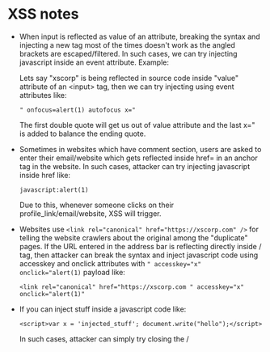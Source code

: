 # XSS notes

* When input is reflected as value of an attribute, breaking the syntax and injecting a new tag most of the times doesn't work as the angled brackets are escaped/filtered. In such cases, we can try injecting javascript inside an event attribute. Example:

	Lets say "xscorp" is being reflected in source code inside "value" attribute of an \<input\> tag, then we can try injecting using event attributes like:
	
	```" onfocus=alert(1) autofocus x="```
	
	The first double quote will get us out of value attribute and the last x=" is added to balance the ending quote.
  

* Sometimes in websites which have comment section, users are asked to enter their email/website which gets reflected inside href= in an anchor tag in the website. In such cases, attacker can try injecting javascript inside href like:

	```javascript:alert(1)```
	
	Due to this, whenever someone clicks on their profile_link/email/website, XSS will trigger.
	
 
* Websites use ```<link rel="canonical" href="https://xscorp.com" />``` for telling the website crawlers about the original among the "duplicate" pages. If the URL entered in the address bar is reflecting directly inside /<link/> tag, then attacker can break the syntax and inject javascript code using accesskey and onclick attributes with ```" accesskey="x" onclick="alert(1)``` payload like:

	```<link rel="canonical" href="https://xscorp.com " accesskey="x" onclick="alert(1)"```


* If you can inject stuff inside a javascript code like:

	```<script>var x = 'injected_stuff'; document.write("hello");</script>```

	In such cases, attacker can simply try closing the /<script/> tag and then injecting a normal XSS payload:

	```<script>var x = '</script><img src=1 onerror=alert(1)>'; document.write("hello");</script>```

	The syntax will work because before execution of javascript, HTML tag parsing takes place, so our img tag will execute first.


* If the case is same as above and quotes are being escaped using "\" character, sometimes, Developers commit mistake by leaving the backslash character which can be used to bypass quote escaping. If quote is being escaped, passing "\'" will cancel out the backslash and the raw quote will be left.


* In case a WAF or some code has blacklisted rount brackets to prevent attacker from calling functions like alert(), attacker can assign the alert() function to global exception handler and then use the "throw" keyword to pass argument "1" to it like:

	```<img src=1 onerror="alert;throw 1">```
